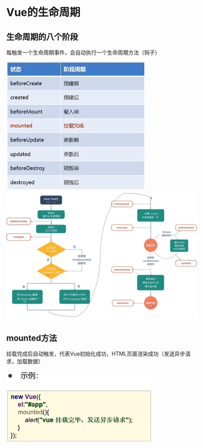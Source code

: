 # Vue的生命周期

## 生命周期的八个阶段

每触发一个生命周期事件，会自动执行一个生命周期方法（钩子）

<img src="img/3.Vue的生命周期/image-20221120160227842.png" alt="image-20221120160227842" style="zoom:67%;" />

<img src="img/3.Vue的生命周期/image-20221120160800367.png" alt="image-20221120160800367" style="zoom: 67%;" />

## mounted方法

挂载完成后自动触发，代表Vue初始化成功，HTML页面渲染成功（发送异步请求，加载数据）

<img src="img/3.Vue的生命周期/image-20221120160547459.png" alt="image-20221120160547459" style="zoom: 67%;" />

